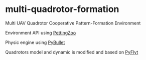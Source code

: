 # multi-quadrotor-formation
Multi UAV Quadrotor Cooperative Pattern-Formation Environment

Environment API using [PettingZoo](https://pettingzoo.farama.org/)

Physic engine using [PyBullet](https://pybullet.org/)

Quadrotors model and dynamic is modified and based on [PyFlyt](https://github.com/jjshoots/PyFlyt)
